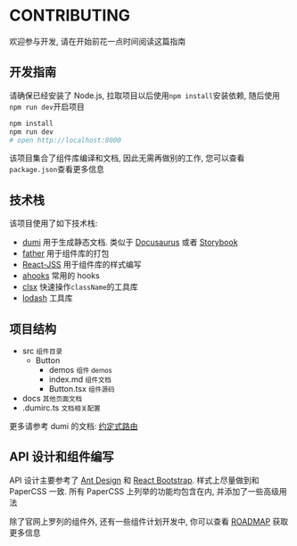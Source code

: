 # CONTRIBUTING

欢迎参与开发, 请在开始前花一点时间阅读这篇指南

## 开发指南

请确保已经安装了 Node.js, 拉取项目以后使用`npm install`安装依赖, 随后使用`npm run dev`开启项目

```bash
npm install
npm run dev
# open http://localhost:8000
```

该项目集合了组件库编译和文档, 因此无需再做别的工作, 您可以查看`package.json`查看更多信息

## 技术栈

该项目使用了如下技术栈:

- [dumi](https://github.com/umijs/dumi) 用于生成静态文档. 类似于 [Docusaurus](https://docusaurus.io/) 或者 [Storybook](https://storybook.js.org/)
- [father](https://github.com/umijs/father) 用于组件库的打包
- [React-JSS](https://cssinjs.org/react-jss/) 用于组件库的样式编写
- [ahooks](https://ahooks.js.org/) 常用的 hooks
- [clsx](https://github.com/lukeed/clsx) 快速操作`className`的工具库
- [lodash](https://lodash.com/docs/4.17.15) 工具库

## 项目结构

<Tree>
  <ul>
    <li>
      src
      <small>组件目录</small>
      <ul>
        <li>
          Button
          <ul>
            <li>
              demos
              <small>组件 demos</small>
              <ul></ul>
            </li>
            <li>
              index.md
              <small>组件文档</small>
            </li>
            <li>
              Button.tsx
              <small>组件源码</small>
            </li>
          </ul>
        </li>
      </ul>
    </li>
    <li>
      docs
      <small>其他页面文档</small>
    </li>
    <li>
      .dumirc.ts
      <small>文档相关配置</small>
    </li>
  </ul>
</Tree>

更多请参考 dumi 的文档: [约定式路由](https://d.umijs.org/guide/conventional-routing)

## API 设计和组件编写

API 设计主要参考了 [Ant Design](https://ant.design/) 和 [React Bootstrap](https://react-bootstrap.netlify.app/). 样式上尽量做到和 PaperCSS 一致. 所有 PaperCSS 上列举的功能均包含在内, 并添加了一些高级用法

除了官网上罗列的组件外, 还有一些组件计划开发中, 你可以查看 [ROADMAP](https://github.com/hacker0limbo/react-papercss-design/blob/master/ROADMAP.md) 获取更多信息
